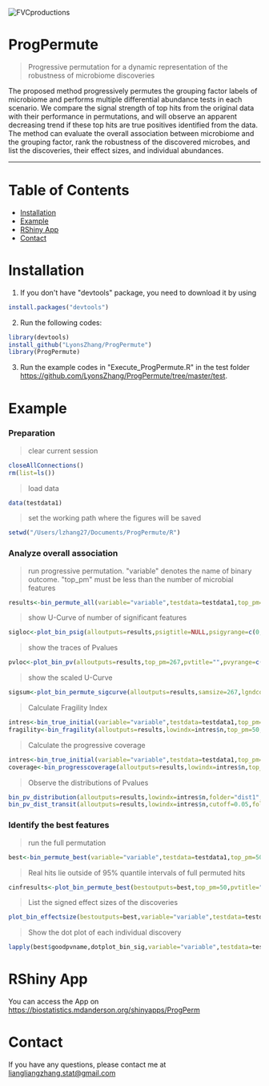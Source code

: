 <img src="https://biostatistics.mdanderson.org/shinyapps/ProgPerm" title="FVCproductions" alt="FVCproductions"></a>
# ProgPermute
> Progressive permutation for a dynamic representation of the robustness of microbiome discoveries

The proposed method progressively permutes the grouping factor labels of microbiome and performs multiple differential abundance tests in each scenario. We compare the signal strength of top hits from the original data with their performance in permutations, and will observe an apparent decreasing trend if these top hits are true positives identified from the data. The method can evaluate the overall association between microbiome and the grouping factor, rank the robustness of the discovered microbes, and list the discoveries, their effect sizes, and individual abundances.

---

# Table of Contents
<!--ts-->
- [Installation](#installation)
- [Example](#example)
- [RShiny App](#rshiny_app)
- [Contact](#contact)
<!--te-->

# Installation

1. If you don't have "devtools" package, you need to download it by using 
```R
install.packages("devtools")
```

2. Run the following codes:
```R
library(devtools)
install_github("LyonsZhang/ProgPermute")
library(ProgPermute)
```
3. Run the example codes in "Execute_ProgPermute.R" in the test folder https://github.com/LyonsZhang/ProgPermute/tree/master/test.

# Example

### Preparation
>clear current session
```R
closeAllConnections()
rm(list=ls())
```
>load data
```R
data(testdata1)
```
>set the working path where the figures will be saved
```R
setwd("/Users/lzhang27/Documents/ProgPermute/R")
```
### Analyze overall association
>run progressive permutation. "variable" denotes the name of binary outcome. "top_pm" must be less than the number of microbial features
```R
results<-bin_permute_all(variable="variable",testdata=testdata1,top_pm=267,zoomn=15,alpha=0.05)
```
>show U-Curve of number of significant features
```R
sigloc<-plot_bin_psig(alloutputs=results,psigtitle=NULL,psigyrange=c(0,170),savepsigfile ="sigfeatures.eps", psigpicdim=c(10,7))
```
>show the traces of Pvalues
```R
pvloc<-plot_bin_pv(alloutputs=results,top_pm=267,pvtitle="",pvyrange=c(0,7),savepvfile ="pvfeatures.eps", pvpicdim=c(10,7))
```
>show the scaled U-Curve
```R
sigsum<-plot_bin_permute_sigcurve(alloutputs=results,samsize=267,lgndcol=2,psigtitle=NULL,savepsigfile="bin_sigcurve.eps",psigpicdim=c(10,7))
```
>Calculate Fragility Index
```R
intres<-bin_true_initial(variable="variable",testdata=testdata1,top_pm=267)
fragility<-bin_fragility(alloutputs=results,lowindx=intres$n,top_pm=50,lgndcol=2,yrange=c(0,7),pvtitle=NULL,savepvfile="locationPvfragility.eps",pvpicdim=c(15,7))
```
>Calculate the progressive coverage
```R
intres<-bin_true_initial(variable="variable",testdata=testdata1,top_pm=267)
coverage<-bin_progresscoverage(alloutputs=results,lowindx=intres$n,top_pm=50,lgndcol=2,pvtitle=NULL,savepvfile="Pvcoverage.eps",pvpicdim=c(15,7),estitle=NULL,saveesfile="effectcoverage.eps",espicdim=c(15,7))
```
>Observe the distributions of Pvalues
```R
bin_pv_distribution(alloutputs=results,lowindx=intres$n,folder="dist1",pvtitle=NULL,pvpicdim=c(7,7))
bin_pv_dist_transit(alloutputs=results,lowindx=intres$n,cutoff=0.05,folder="results1",pvtitle="",pvpicdim=c(7,7))
```
### Identify the best features
>run the full permutation
```R
best<-bin_permute_best(variable="variable",testdata=testdata1,top_pm=50,zoomn=100,alpha=0.05)
```
>Real hits lie outside of 95% quantile intervals of full permuted hits
```R
cinfresults<-plot_bin_permute_best(bestoutputs=best,top_pm=50,pvtitle="Coverage plot",savepvfile="pvalue_Coverageplot.eps",pvpicdim=c(15,10),estitle="Coverage plot",saveesfile="effectsize_Coverageplot.eps",espicdim=c(15,10))
```
>List the signed effect sizes of the discoveries
```R
plot_bin_effectsize(bestoutputs=best,variable="variable",testdata=testdata1,estitle=NULL,saveesfile="signedeffectsize_plot.eps",espicdim=c(15,10))
```
>Show the dot plot of each individual discovery
```R
lapply(best$goodpvname,dotplot_bin_sig,variable="variable",testdata=testdata1,folder="individual1")
```
# RShiny App
You can access the App on https://biostatistics.mdanderson.org/shinyapps/ProgPerm
# Contact
If you have any questions, please contact me at liangliangzhang.stat@gmail.com
